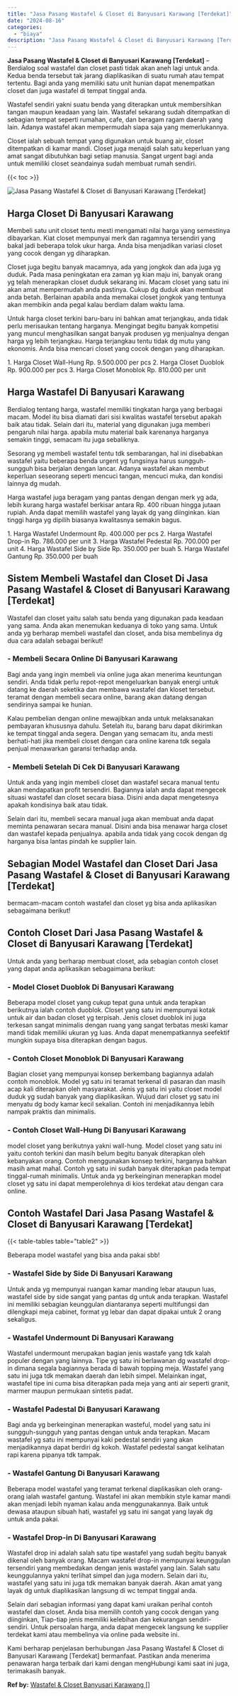 ```yaml
---
title: "Jasa Pasang Wastafel & Closet di Banyusari Karawang [Terdekat]"
date: "2024-08-16"
categories: 
  - "biaya"
description: "Jasa Pasang Wastafel & Closet di Banyusari Karawang [Terdekat]. Kami berharap penjelasan berhubungan Jasa Pasang Wastafel & Closet di Banyusari Karawang [Te..."
---
```


**Jasa Pasang Wastafel & Closet di Banyusari Karawang \[Terdekat\]** – Berdialog soal wastafel dan closet pasti tidak akan aneh lagi untuk anda. Kedua benda tersebut tak jarang diaplikasikan di suatu rumah atau tempat tertentu. Bagi anda yang memiliki satu unit hunian dapat menempatkan closet dan juga wastafel di tempat tinggal anda.

Wastafel sendiri yakni suatu benda yang diterapkan untuk membersihkan tangan maupun keadaan yang lain. Wastafel sekarang sudah ditempatkan di sebagian tempat seperti rumahan, cafe, dan beragam ragam daerah yang lain. Adanya wastafel akan mempermudah siapa saja yang memerlukannya.

Closet ialah sebuah tempat yang digunakan untuk buang air, closet ditempatkan di kamar mandi. Closet juga menajdi salah satu keperluan yang amat sangat dibutuhkan bagi setiap manusia. Sangat urgent bagi anda untuk memiliki closet seandainya sudah membuat rumah sendiri.

{{< toc >}}

![Jasa Pasang Wastafel & Closet di Banyusari Karawang [Terdekat]](/images/wastafel-closet-murah49.png)

## Harga Closet Di Banyusari Karawang

Membeli satu unit closet tentu mesti mengamati nilai harga yang semestinya dibayarkan. Kiat closet mempunyai merk dan ragamnya tersendiri yang bakal jadi beberapa tolok ukur harga. Anda bisa menjadikan variasi closet yang cocok dengan yg diharapkan.

Closet juga begitu banyak macamnya, ada yang jongkok dan ada juga yg duduk. Pada masa peningkatan era zaman yg kian maju ini, banyak orang yg telah menerapkan closet duduk sekarang ini. Macam closet yang satu ini akan amat mempermudah anda pastinya. Cukup dg duduk akan membuat anda betah. Berlainan apabila anda memakai closet jongkok yang tentunya akan membikin anda pegal kalau berdiam dalam waktu lama.

Untuk harga closet terkini baru-baru ini bahkan amat terjangkau, anda tidak perlu merisaukan tentang harganya. Mengingat begitu banyak kompetisi yang muncul menghasilkan sangat banyak produsen yg menjualnya dengan harga yg lebih terjangkau. Harga terjangkau tentu tidak dg mutu yang ekonomis. Anda bisa mencari closet yang cocok dengan yang diharapkan.

1\. Harga Closet Wall-Hung Rp. 9.500.000 per pcs 2. Harga Closet Duoblok Rp. 900.000 per pcs 3. Harga Closet Monoblok Rp. 810.000 per unit

## Harga Wastafel Di Banyusari Karawang

Berdialog tentang harga, wastafel memiliki tingkatan harga yang berbagai macam. Model itu bisa diamati dari sisi kwalitas wastafel tersebut apakah baik atau tidak. Selain dari itu, material yang digunakan juga memberi pengaruh nilai harga. apabila mutu material baik karenanya harganya semakin tinggi, semacam itu juga sebaliknya.

Sesorang yg membeli wastafel tentu tdk sembarangan, hal ini disebabkan wastafel yaitu beberapa benda urgent yg fungsinya harus sungguh-sungguh bisa berjalan dengan lancar. Adanya wastafel akan membut keperluan seseorang seperti mencuci tangan, mencuci muka, dan kondisi lainnya dg mudah.

Harga wastafel juga beragam yang pantas dengan dengan merk yg ada, lebih kurang harga wastafel berkisar antara Rp. 400 ribuan hingga jutaan rupiah. Anda dapat memilih wastafel yang layak dg yang diinginkan. kian tinggi harga yg dipilih biasanya kwalitasnya semakin bagus.

1\. Harga Wastafel Undermount Rp. 400.000 per pcs 2. Harga Wastafel Drop-in Rp. 786.000 per unit 3. Harga Wastafel Pedestal Rp. 700.000 per unit 4. Harga Wastafel Side by Side Rp. 350.000 per buah 5. Harga Wastafel Gantung Rp. 350.000 per buah

## Sistem Membeli Wastafel dan Closet Di Jasa Pasang Wastafel & Closet di Banyusari Karawang \[Terdekat\]

Wastafel dan closet yaitu salah satu benda yang digunakan pada keadaan yang sama. Anda akan menemukan keduanya di toko yang sama. Untuk anda yg berharap membeli wastafel dan closet, anda bisa membelinya dg dua cara adalah sebagai berikut!

### \- Membeli Secara Online Di Banyusari Karawang

Bagi anda yang ingin membeli via online juga akan menerima keuntungan sendiri. Anda tidak perlu repot-repot mengeluarkan banyak energi untuk datang ke daerah seketika dan membawa wastafel dan kloset tersebut. teramat dengan membeli secara online, barang akan datang dengan sendirinya sampai ke hunian.

Kalau pembelian dengan online mewajibkan anda untuk melaksanakan pembayaran khususnya dahulu. Setelah itu, barang baru dapat dikirimkan ke tempat tinggal anda segera. Dengan yang semacam itu, anda mesti berhati-hati jika membeli closet dengan cara online karena tdk segala penjual menawarkan garansi terhadap anda.

### \- Membeli Setelah Di Cek Di Banyusari Karawang

Untuk anda yang ingin membeli closet dan wastafel secara manual tentu akan mendapatkan profit tersendiri. Bagiannya ialah anda dapat mengecek situasi wastafel dan closet secara biasa. Disini anda dapat mengetesnya apakah kondisinya baik atau tidak.

Selain dari itu, membeli secara manual juga akan membuat anda dapat meminta penawaran secara manual. Disini anda bisa menawar harga closet dan wastafel kepada penjualnya. apabila anda tidak yang cocok dengan dg harganya bisa lantas pindah ke supplier lain.

## Sebagian Model Wastafel dan Closet Dari Jasa Pasang Wastafel & Closet di Banyusari Karawang \[Terdekat\]

bermacam-macam contoh wastafel dan closet yg bisa anda aplikasikan sebagaimana berikut!

## Contoh Closet Dari Jasa Pasang Wastafel & Closet di Banyusari Karawang \[Terdekat\]

Untuk anda yang berharap membuat closet, ada sebagian contoh closet yang dapat anda aplikasikan sebagaimana berikut:

### \- Model Closet Duoblok Di Banyusari Karawang

Beberapa model closet yang cukup tepat guna untuk anda terapkan berikutnya ialah contoh duoblok. Closet yang satu ini mempunyai kotak untuk air dan badan closet yg terpisah. Jenis closet duoblok ini juga terkesan sangat minimalis dengan ruang yang sangat terbatas meski kamar mandi tidak memiliki ukuran yg luas. Anda dapat menempatkannya seefektif mungkin supaya bisa diterapkan dengan bagus.

### \- Contoh Closet Monoblok Di Banyusari Karawang

Bagian closet yang mempunyai konsep berkembang bagiannya adalah contoh monoblok. Model yg satu ini teramat terkenal di pasaran dan masih acap kali diterapkan oleh masyarakat. Jenis yg satu ini yaitu closet model duduk yg sudah banyak yang diaplikasikan. Wujud dari closet yg satu ini menyatu dg body kamar kecil sekalian. Contoh ini menjadikannya lebih nampak praktis dan minimalis.

### \- Contoh Closet Wall-Hung Di Banyusari Karawang

model closet yang berikutnya yakni wall-hung. Model closet yang satu ini yaitu contoh terkini dan masih belum begitu banyak diterapkan oleh kebanyakan orang. Contoh menggunakan konsep terkini, harganya bahkan masih amat mahal. Contoh yg satu ini sudah banyak diterapkan pada tempat tinggal-rumah minimalis. Untuk anda yg berkeinginan menerapkan model closet yg satu ini dapat memperolehnya di kios terdekat atau dengan cara online.

## Contoh Wastafel Dari Jasa Pasang Wastafel & Closet di Banyusari Karawang \[Terdekat\]

{{< table-tables table="table2" >}}

Beberapa model wastafel yang bisa anda pakai sbb!

### \- Wastafel Side by Side Di Banyusari Karawang

Untuk anda yg mempunyai ruangan kamar manding lebar ataupun luas, wastafel side by side sangat yang pantas dg untuk anda terapkan. Wastafel ini memiliki sebagian keunggulan diantaranya seperti multifungsi dan dilengkapi meja cabinet, format yg lebar dan dapat dipakai untuk 2 orang sekaligus.

### \- Wastafel Undermount Di Banyusari Karawang

Wastafel undermount merupakan bagian jenis wastafe yang tdk kalah populer dengan yang lainnya. Tipe yg satu ini berlawanan dg wastafel drop-in dimana segala bagiannya berada di bawah topping meja. Wastafel yang satu ini juga tdk memakan daerah dan lebih simpel. Melainkan ingat, wastafel tipe ini cuma bisa diterapkan pada meja yang anti air seperti granit, marmer maupun permukaan sintetis padat.

### \- Wastafel Padestal Di Banyusari Karawang

Bagi anda yg berkeinginan menerapkan wasteful, model yang satu ini sungguh-sungguh yang pantas dengan untuk anda terapkan. Macam wastafel yg satu ini mempunyai kaki pedestal sendiri yang akan menjadikannya dapat berdiri dg kokoh. Wastafel pedestal sangat kelihatan rapi karena pipanya tdk tampak.

### \- Wastafel Gantung Di Banyusari Karawang

Beberapa model wastafel yang teramat terkenal diaplikasikan oleh orang-orang ialah wastafel gantung. Wastafel ini akan membikin style kamar mandi akan menjadi lebih nyaman kalau anda menggunakannya. Baik untuk dewasa ataupun sibuah hati, wastafel yg satu ini sangat yang layak dg untuk anda pakai.

### \- Wastafel Drop-in Di Banyusari Karawang

Wastafel drop ini adalah salah satu tipe wastafel yang sudah begitu banyak dikenal oleh banyak orang. Macam wastafel drop-in mempunyai keunggulan tersendiri yang membedakan dengan jenis wastafel yang lain. Salah satu keunggulannya yakni terlihat simpel dan juga modern. Selain dari itu, wastafel yang satu ini juga tdk memakan banyak daerah. Akan amat yang layak dg untuk diaplikasikan langsung di wc tempat tinggal anda.

Selain dari sebagian informasi yang dapat kami uraikan perihal contoh wastafel dan closet. Anda bisa memilih contoh yang cocok dengan yang diinginkan, Tiap-tiap jenis memiliki kelebihan dan kekurangan sendiri-sendiri. Untuk persoalan harga, anda dapat mengecek langsung ke supplier terdekat kami atau membelinya via online pada website ini.

Kami berharap penjelasan berhubungan Jasa Pasang Wastafel & Closet di Banyusari Karawang \[Terdekat\] bermanfaat. Pastikan anda menerima penawaran harga terbaik dari kami dengan mengHubungi kami saat ini juga, terimakasih banyak.

**Ref by:** [Wastafel & Closet Banyusari Karawang []](https://id.wikipedia.org/wiki/Wastafel)
